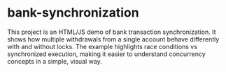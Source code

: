 # bank-synchronization
This project is an HTML/JS demo of bank transaction synchronization. It shows how multiple withdrawals from a single account behave differently with and without locks. The example highlights race conditions vs synchronized execution, making it easier to understand concurrency concepts in a simple, visual way.
